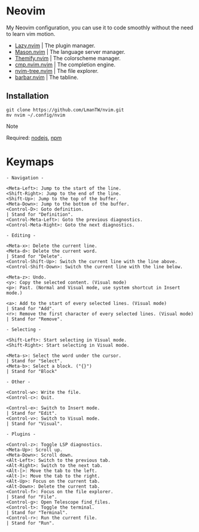 # Neovim

My Neovim configuration, you can use it to code smoothly without the need to learn vim motion.

* [Lazy.nvim](https://github.com/folke/lazy.nvim) | The plugin manager.
* [Mason.nvim](https://github.com/williamboman/mason.nvim) | The language server manager.
* [Themify.nvim](https://github.com/LmanTW/themify.nvim) | The colorscheme manager.
* [cmp.nvim.nvim](github.com/hrsh7th/nvim-cmp) | The completion engine.
* [nvim-tree.nvim](https://github.com/nvim-tree/nvim-tree.lua?tab=readme-ov-file) | The file explorer.
* [barbar.nvim](github.com/romgrk/barbar.nvim) | The tabline.

## Installation

```
git clone https://github.com/LmanTW/nvim.git
mv nvim ~/.config/nvim
```

> [!NOTE]
> Required: [nodejs](https://nodejs.org/en), [npm](https://www.npmjs.com)

# Keymaps

```
- Navigation -

<Meta-Left>: Jump to the start of the line.
<Shift-Right>: Jump to the end of the line.
<Shift-Up>: Jump to the top of the buffer.
<Meta-Down>: Jump to the bottom of the buffer.
<Control-D>: Goto definition.
| Stand for "Definition".
<Control-Meta-Left>: Goto the previous diagnostics.
<Control-Meta-Right>: Goto the next diagnostics.

- Editing -

<Meta-x>: Delete the current line.
<Meta-d>: Delete the current word.
| Stand for "Delete".
<Control-Shift-Up>: Switch the current line with the line above. 
<Control-Shift-Down>: Switch the current line with the line below.

<Meta-z>: Undo.
<y>: Copy the selected content. (Visual mode)
<p>: Past. (Normal and Visual mode, use system shortcut in Insert mode.)

<a>: Add to the start of every selected lines. (Visual mode)
| Stand for "Add".
<r>: Remove the first character of every selected lines. (Visual mode)
| Stand for "Remove".

- Selecting -

<Shift-Left>: Start selecting in Visual mode.
<Shift-Right>: Start selecting in Visual mode.

<Meta-s>: Select the word under the cursor.
| Stand for "Select".
<Meta-b>: Select a block. ("{}") 
| Stand for "Block"

- Other -

<Control-w>: Write the file.
<Control-c>: Quit.

<Control-e>: Switch to Insert mode.
| Stand for "Edit".
<Control-v>: Switch to Visual mode.
| Stand for "Visual".

- Plugins -

<Control-z>: Toggle LSP diagnostics.
<Meta-Up>: Scroll up.
<Meta-Down>: Scroll down.
<Alt-Left>: Switch to the previous tab.
<Alt-Right>: Switch to the next tab.
<Alt-[>: Move the tab to the left.
<Alt-]>: Move the tab to the right.
<Alt-Up>: Focus on the current tab.
<Alt-Down>: Delete the current tab.
<Control-f>: Focus on the file explorer.
| Stand for "File".
<Control-g>: Open Telescope find_files.
<Control-t>: Toggle the terminal.
| Stand for "Terminal".
<Control-r>: Run the current file.
| Stand for "Run".
```
